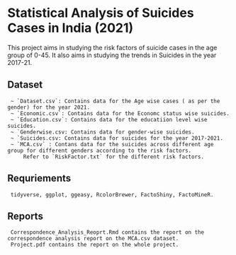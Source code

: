 # Statistical Analysis of Suicides Cases in India (2021)

   
   This project aims in studying the risk factors of suicide cases in the age group of 0-45. 
   It also aims in studying the trends in Suicides in the year 2017-21. 

   ## Dataset
     ~ `Dataset.csv`: Contains data for the Age wise cases ( as per the gender) for the year 2021.
     ~ `Economic.csv`: Contains data for the Economc status wise suicides.
     ~ `Education.csv`: Contains data for the educatiion level wise suicides.
     ~ `Genderwise.csv: Contains data for gender-wise suicides.
     ~ `Suicides.csv: Contains data for suicides for the year 2017-2021.
     ~ `MCA.csv` : Contans data for the suicides across different age group for different genders according to the risk factors.
         Refer to `RiskFactor.txt` for the different risk factors.

   ## Requriements
     tidyverse, ggplot, ggeasy, RcolorBrewer, FactoShiny, FactoMineR.

   ## Reports 
     Correspondence_Analysis_Reoprt.Rmd contains the report on the correspondence analysis report on the MCA.csv dataset. 
     Project.pdf contains the report on the whole project.
